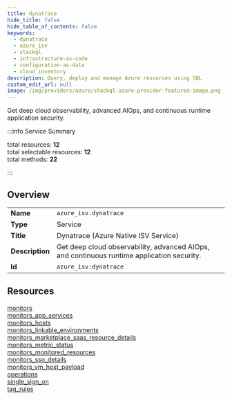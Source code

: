 ```yaml
---
title: dynatrace
hide_title: false
hide_table_of_contents: false
keywords:
  - dynatrace
  - azure_isv
  - stackql
  - infrastructure-as-code
  - configuration-as-data
  - cloud inventory
description: Query, deploy and manage Azure resources using SQL
custom_edit_url: null
image: /img/providers/azure/stackql-azure-provider-featured-image.png
---
```


Get deep cloud observability, advanced AIOps, and continuous runtime application security.  
    
:::info Service Summary

<div class="row">
<div class="providerDocColumn">
<span>total resources:&nbsp;<b>12</b></span><br />
<span>total selectable resources:&nbsp;<b>12</b></span><br />
<span>total methods:&nbsp;<b>22</b></span><br />
</div>
</div>

:::

## Overview
<table><tbody>
<tr><td><b>Name</b></td><td><code>azure_isv.dynatrace</code></td></tr>
<tr><td><b>Type</b></td><td>Service</td></tr>
<tr><td><b>Title</b></td><td>Dynatrace (Azure Native ISV Service)</td></tr>
<tr><td><b>Description</b></td><td>Get deep cloud observability, advanced AIOps, and continuous runtime application security.</td></tr>
<tr><td><b>Id</b></td><td><code>azure_isv:dynatrace</code></td></tr>
</tbody></table>

## Resources
<div class="row">
<div class="providerDocColumn">
<a href="/providers/azure_isv/dynatrace/monitors/">monitors</a><br />
<a href="/providers/azure_isv/dynatrace/monitors_app_services/">monitors_app_services</a><br />
<a href="/providers/azure_isv/dynatrace/monitors_hosts/">monitors_hosts</a><br />
<a href="/providers/azure_isv/dynatrace/monitors_linkable_environments/">monitors_linkable_environments</a><br />
<a href="/providers/azure_isv/dynatrace/monitors_marketplace_saas_resource_details/">monitors_marketplace_saas_resource_details</a><br />
<a href="/providers/azure_isv/dynatrace/monitors_metric_status/">monitors_metric_status</a><br />
</div>
<div class="providerDocColumn">
<a href="/providers/azure_isv/dynatrace/monitors_monitored_resources/">monitors_monitored_resources</a><br />
<a href="/providers/azure_isv/dynatrace/monitors_sso_details/">monitors_sso_details</a><br />
<a href="/providers/azure_isv/dynatrace/monitors_vm_host_payload/">monitors_vm_host_payload</a><br />
<a href="/providers/azure_isv/dynatrace/operations/">operations</a><br />
<a href="/providers/azure_isv/dynatrace/single_sign_on/">single_sign_on</a><br />
<a href="/providers/azure_isv/dynatrace/tag_rules/">tag_rules</a><br />
</div>
</div>
